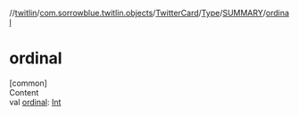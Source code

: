 //[twitlin](../../../../index.md)/[com.sorrowblue.twitlin.objects](../../../index.md)/[TwitterCard](../../index.md)/[Type](../index.md)/[SUMMARY](index.md)/[ordinal](ordinal.md)



# ordinal  
[common]  
Content  
val [ordinal](ordinal.md): [Int](https://kotlinlang.org/api/latest/jvm/stdlib/kotlin/-int/index.html)  




